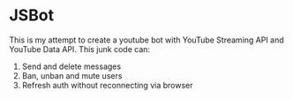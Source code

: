 # JSBot
This is my attempt to create a youtube bot with YouTube Streaming API and YouTube Data API.
This junk code can:
1. Send and delete messages
2. Ban, unban and mute users
3. Refresh auth without reconnecting via browser
